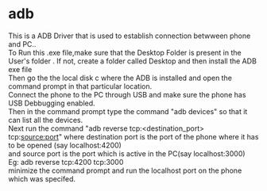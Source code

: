 # adb
This is a ADB Driver that is used to establish connection betwween phone and PC..\
To Run this .exe file,make sure that the Desktop Folder is present in the User's folder . If not, create a folder called Desktop and then install the ADB exe file\
Then go the the local disk c where the ADB is installed and open the command prompt in that  particular location.\
Connect the phone to the PC through USB and make sure the phone has USB Debbugging enabled.\
Then in the command prompt type the command "adb devices" so that it can list all the devices.\
Next run the command  "adb reverse tcp:<destination_port> tcp:<source:port>" where destination port is the port of the phone where it has to be opened (say localhost:4200)\
and source port is the port which is active in the PC(say localhost:3000)\
Eg: adb reverse tcp:4200 tcp:3000\
minimize the command prompt and run the localhost port on the phone which was specifed.

